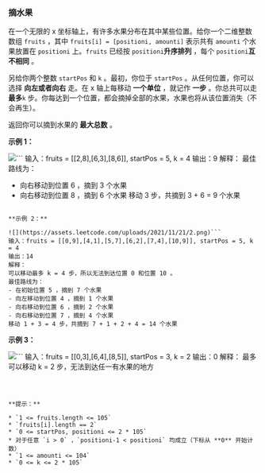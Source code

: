 ### 摘水果 ###
在一个无限的 x 坐标轴上，有许多水果分布在其中某些位置。给你一个二维整数数组 `fruits` ，其中 `fruits[i] = [positioni, amounti]` 表示共有 `amounti` 个水果放置在 `positioni` 上。`fruits` 已经按 `positioni`**升序排列** ，每个 `positioni`**互不相同** 。

另给你两个整数 `startPos` 和 `k` 。最初，你位于 `startPos` 。从任何位置，你可以选择 **向左或者向右** 走。在 x 轴上每移动 **一个单位** ，就记作 **一步** 。你总共可以走 **最多**`k` 步。你每达到一个位置，都会摘掉全部的水果，水果也将从该位置消失（不会再生）。

返回你可以摘到水果的 **最大总数** 。



**示例 1：**

![](https://assets.leetcode.com/uploads/2021/11/21/1.png)```
输入：fruits = [[2,8],[6,3],[8,6]], startPos = 5, k = 4
输出：9
解释：
最佳路线为：
- 向右移动到位置 6 ，摘到 3 个水果
- 向右移动到位置 8 ，摘到 6 个水果
移动 3 步，共摘到 3 + 6 = 9 个水果
```

**示例 2：**

![](https://assets.leetcode.com/uploads/2021/11/21/2.png)```
输入：fruits = [[0,9],[4,1],[5,7],[6,2],[7,4],[10,9]], startPos = 5, k = 4
输出：14
解释：
可以移动最多 k = 4 步，所以无法到达位置 0 和位置 10 。
最佳路线为：
- 在初始位置 5 ，摘到 7 个水果
- 向左移动到位置 4 ，摘到 1 个水果
- 向右移动到位置 6 ，摘到 2 个水果
- 向右移动到位置 7 ，摘到 4 个水果
移动 1 + 3 = 4 步，共摘到 7 + 1 + 2 + 4 = 14 个水果
```

**示例 3：**

![](https://assets.leetcode.com/uploads/2021/11/21/3.png)```
输入：fruits = [[0,3],[6,4],[8,5]], startPos = 3, k = 2
输出：0
解释：
最多可以移动 k = 2 步，无法到达任一有水果的地方
```



**提示：**

* `1 <= fruits.length <= 105`
* `fruits[i].length == 2`
* `0 <= startPos, positioni <= 2 * 105`
* 对于任意 `i > 0` ，`positioni-1 < positioni` 均成立（下标从 **0** 开始计数）
* `1 <= amounti <= 104`
* `0 <= k <= 2 * 105`

